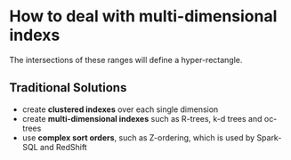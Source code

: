 # How to deal with multi-dimensional indexs
The intersections of these ranges will define a hyper-rectangle.
## Traditional Solutions
- create **clustered indexes** over each single dimension
- create **multi-dimensional indexes** such as R-trees, k-d trees and oc-trees
- use **complex sort orders**, such as Z-ordering, which is used by Spark-SQL and RedShift
